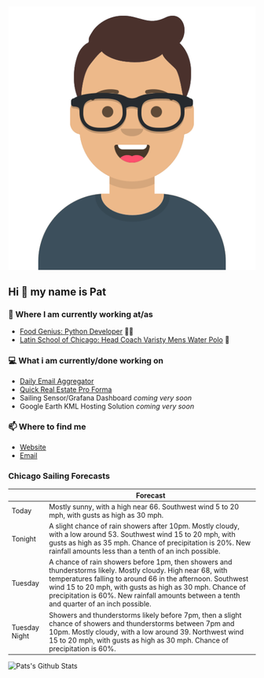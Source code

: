 [![Social banner for p-j-falconer](https://raw.githubusercontent.com/P-J-FALCONER/P-J-FALCONER/master/assets/avataaars.svg)](https://patfalconer.com/)
## Hi :wave: my name is Pat

### 💼 Where I am currently working at/as
- [Food Genius: Python Developer](https://getfoodgenius.com/) 🍔🐍
- [Latin School of Chicago: Head Coach Varisty Mens Water Polo](https://www.latinschool.org/) 🤽


### 💻 What i am currently/done working on
 - [Daily Email Aggregator](https://github.com/P-J-FALCONER/dott_daily_mail)
 - [Quick Real Estate Pro Forma](https://github.com/P-J-FALCONER/henry)
 - Sailing Sensor/Grafana Dashboard *coming very soon*
 - Google Earth KML Hosting Solution *coming very soon*

### 📫 Where to find me
 - [Website](https://patfalconer.com/)
 - [Email](mailto:patrick.j.falconer@gmail.com)


### Chicago Sailing Forecasts
|   | Forecast  |
|---|---|
| Today | Mostly sunny, with a high near 66. Southwest wind 5 to 20 mph, with gusts as high as 30 mph. |
| Tonight | A slight chance of rain showers after 10pm. Mostly cloudy, with a low around 53. Southwest wind 15 to 20 mph, with gusts as high as 35 mph. Chance of precipitation is 20%. New rainfall amounts less than a tenth of an inch possible. |
| Tuesday | A chance of rain showers before 1pm, then showers and thunderstorms likely. Mostly cloudy. High near 68, with temperatures falling to around 66 in the afternoon. Southwest wind 15 to 20 mph, with gusts as high as 30 mph. Chance of precipitation is 60%. New rainfall amounts between a tenth and quarter of an inch possible. |
| Tuesday Night | Showers and thunderstorms likely before 7pm, then a slight chance of showers and thunderstorms between 7pm and 10pm. Mostly cloudy, with a low around 39. Northwest wind 15 to 20 mph, with gusts as high as 30 mph. Chance of precipitation is 60%. |

![Pats's Github Stats](https://github-readme-stats.vercel.app/api?username=p-j-falconer&show_icons=true&theme=radical)
